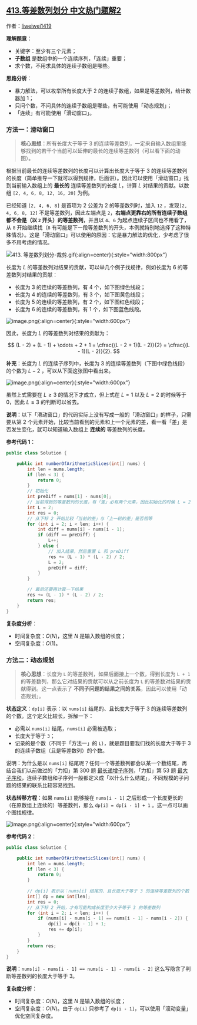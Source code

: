 ## [413.等差数列划分 中文热门题解2](https://leetcode.cn/problems/arithmetic-slices/solutions/100000/hua-dong-chuang-kou-dong-tai-gui-hua-jav-3vpp)

作者：[liweiwei1419](https://leetcode.cn/u/liweiwei1419)

**理解题意**：

+ 关键字：至少有三个元素；
+ **子数组** 是数组中的一个连续序列，「连续」重要；
+ 求个数，不用求具体的连续子数组是哪些。

**思路分析**：

+ 暴力解法，可以枚举所有长度大于 $2$ 的连续子数组，如果是等差数列，给计数器加 $1$；
+ 只问个数，不问具体的连续子数组是哪些，有可能使用「动态规划」；
+ 「连续」有可能使用「滑动窗口」。


### 方法一：滑动窗口

> **核心思想**：所有长度大于等于 $3$ 的连续等差数列，一定来自输入数组里能够找到的若干个当前可以延伸的最长的连续等差数列（可以看下面的动图）。



根据当前最长的连续等差数列的长度可以计算出长度大于等于 $3$ 的连续等差数列的长度（简单推导一下就可以得到规律，后面讲）。因此可以使用「滑动窗口」找到当前输入数组上的 **最长的** 连续等差数列的长度 $L$，计算 $L$ 对结果的贡献。以数组 `[2, 4, 6, 8, 12, 16, 20]` 为例。

已经知道 `[2, 4, 6, 8]` 是首项为 $2$ 公差为 $2$ 的等差数列时，加入 `12` ，发现`[2, 4, 6, 8, 12]` 不是等差数列，因此左端点是 `2`，**右端点更靠右的所有连续子数组都不会是（以 `2` 开头）的等差数列**，并且以 `4`、`6` 为起点连续子区间也不用看了，从 `8` 开始继续找（`8` 有可能是下一段等差数列的开头，本例就特别地选择了这种特殊情况）。这是「滑动窗口」可以使用的原因：它是暴力解法的优化，少考虑了很多不用考虑的情况。

![413. 等差数列划分-裁剪.gif](https://pic.leetcode-cn.com/1628592765-vUETXy-413.%20%E7%AD%89%E5%B7%AE%E6%95%B0%E5%88%97%E5%88%92%E5%88%86-%E8%A3%81%E5%89%AA.gif){:align=center}{:style="width:800px"}



长度为 $L$ 的等差数列对结果的贡献，可以举几个例子找规律，例如长度为 $6$ 的等差数列对结果的贡献：

+ 长度为 $3$ 的连续的等差数列，有 $4$ 个，如下图绿色线段；
+ 长度为 $4$ 的连续的等差数列，有 $3$ 个，如下图黄色线段；
+ 长度为 $5$ 的连续的等差数列，有 $2$ 个，如下图红色线段；
+ 长度为 $6$ 的连续的等差数列，有 $1$ 个，如下图蓝色线段。

![image.png](https://pic.leetcode-cn.com/1628582535-izgiJk-image.png){:align=center}{:style="width:600px"}

因此，长度为 $L$ 的等差数列对结果的贡献为：

$$
(L - 2) + (L - 1) + \cdots + 2 + 1 = \cfrac{(L - 2 + 1)(L - 2)}{2} = \cfrac{(L - 1)(L - 2)}{2}.
$$

**补充**：长度为 $L$ 的连续子序列中，长度为 $3$ 的连续等差数列（下图中绿色线段）的个数为 $L - 2$ ，可以从下面这张图中看出来。

![image.png](https://pic.leetcode-cn.com/1628602740-GEjkXJ-image.png){:align=center}{:style="width:600px"}

虽然上式需要在 $L \ge 3$ 的情况下才成立，但上式在 $L = 1$ 以及 $L = 2$ 的时候等于 $0$，因此 $L \ge 3$ 的判断可以省去。

**说明**：以下「滑动窗口」的代码实际上没有写成一般的「滑动窗口」的样子，只需要从第 2 个元素开始，比较当前看到的元素和上一个元素的差，看一看「差」是否发生变化，就可以知道输入数组上 **连续的** 等差数列的长度。


**参考代码 1**：

```Java []
public class Solution {

    public int numberOfArithmeticSlices(int[] nums) {
        int len = nums.length;
        if (len < 3) {
            return 0;
        }
        // 初始化
        int preDiff = nums[1] - nums[0];
        // 当前得到的等差数列的长度，有「差」必有两个元素，因此初始化的时候 L = 2
        int L = 2;
        int res = 0;
        // 从下标 2 开始比较「当前的差」与「上一轮的差」是否相等
        for (int i = 2; i < len; i++) {
            int diff = nums[i] - nums[i - 1];
            if (diff == preDiff) {
                L++;
            } else {
                // 加入结果，然后重置 L 和 preDiff
                res += (L - 1) * (L - 2) / 2;
                L = 2;
                preDiff = diff;
            }
        }

        // 最后还要再计算一下结果
        res += (L - 1) * (L - 2) / 2;
        return res;
    }
}
```

**复杂度分析**：

+ 时间复杂度：$O(N)$，这里 $N$ 是输入数组的长度；
+ 空间复杂度：$O(1)$。

### 方法二：动态规划

> **核心思想**：长度为 `L` 的等差数列，如果后面接上一个数，得到长度为 `L + 1` 的等差数列，那么它对结果的贡献可以从之前长度为 `L` 的等差数对结果的贡献得到。这一点表示了 **不同子问题的结果之间的关系**，因此可以使用「动态规划」。

**状态定义**：`dp[i]` 表示：以 `nums[i]` 结尾的、且长度大于等于 $3$ 的连续等差数列的个数。这个定义比较长，拆解一下：

+ 必需以 `nums[i]` 结尾，`nums[i]` 必需被选取；
+ 长度大于等于 `3`；
+ 记录的是个数（不同于「方法一」的 `L`），就是题目要我们找的长度大于等于 3 的连续子数组（且是等差数列）的个数。



说明：为什么是以 `nums[i]` 结尾呢？任何一个等差数列都会以某一个数结尾，再结合我们以前做过的「力扣」第 300 题 [最长递增子序列](/problems/longest-increasing-subsequence/)，「力扣」第 53 题 [最大子序和](/problems/maximum-subarray/)，连续子数组和子序列一般都定义成「以什么什么结尾」，不同规模的子问题的结果的联系比较容易找到。

**状态转移方程**：如果 `nums[i]` 能够接在 `nums[i - 1]` 之后形成一个长度更长的（在原数组上连续的）等差数列，那么 `dp[i] = dp[i - 1] + 1` 。这一点可以画个图找规律。

![image.png](https://pic.leetcode-cn.com/1628582064-PctBWQ-image.png){:align=center}{:style="width:600px"}

**参考代码 2**：

```Java []
public class Solution {

    public int numberOfArithmeticSlices(int[] nums) {
        int len = nums.length;
        if (len < 3) {
            return 0;
        }
        
        // dp[i] 表示以：nums[i] 结尾的、且长度大于等于 3 的连续等差数列的个数
        int[] dp = new int[len];
        int res = 0;
        // 从下标 2 开始，才有可能构成长度至少大于等于 3 的等差数列
        for (int i = 2; i < len; i++) {
            if (nums[i] - nums[i - 1] == nums[i - 1] - nums[i - 2]) {
                dp[i] = dp[i - 1] + 1;
                res += dp[i];
            }
        }
        return res;
    }
}
```

**说明**：`nums[i] - nums[i - 1] == nums[i - 1] - nums[i - 2]` 这么写隐含了判断等差数列的长度大于等于 $3$。

**复杂度分析**：

+ 时间复杂度：$O(N)$，这里 $N$ 是输入数组的长度；
+ 空间复杂度：$O(N)$。由于 `dp[i]` 只参考了 `dp[i - 1]`，可以使用「滚动变量」优化空间复杂度。
